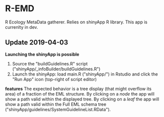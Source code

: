 # R-EMD
R Ecology MetaData gatherer. Relies on shinyApp R library. 
This app is currenlty in dev.

## Update 2019-04-03
**Launching the shinyApp is possible**
1) Source the "buildGuidelines.R" script ("shinyApp/_infoBuilder/buildGuidelines.R")
2) Launch the shinyApp: load main.R ("shinyApp/") in Rstudio and click the "Run App" icon (top-right of script editor)

**features**
The expected behavior is a tree display (that might overflow its area) of a fraction of the EML structure. By clicking on a *node* the app will show a path valid within the displayed tree. By clicking on a *leaf* the app will show a path valid within the Full EML schema tree ("shinyApp/guidelines/SystemGuidelineList.RData").
